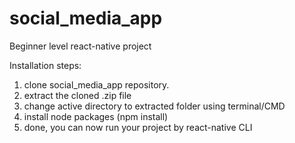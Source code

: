 # social_media_app
Beginner level react-native project

Installation steps:
 1) clone social_media_app repository.
 2) extract the cloned .zip file
 3) change active directory to extracted folder using terminal/CMD
 4) install node packages (npm install)
 5) done, you can now run your project by react-native CLI

